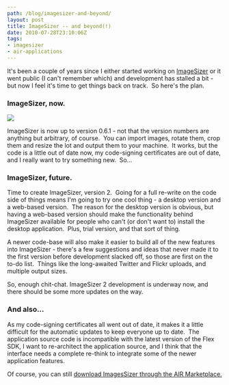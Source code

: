 ```yaml
---
path: /blog/imagesizer-and-beyond/
layout: post
title: ImageSizer -- and beyond(!)
date: 2010-07-28T23:10:06Z
tags:
- imagesizer
- air-applications
---
```


It's been a couple of years since I either started working on [ImageSizer](http://www.adobe.com/cfusion/marketplace/index.cfm?event=marketplace.offering&offeringid=10740&marketplaceid=1) or it went public (I can't remember which) and development has stalled a bit - but now I feel it's time to get things back on track.  So here's the plan.

### ImageSizer, now.

![](imagesizer)

ImageSizer is now up to version 0.6.1 - not that the version numbers are anything but arbitrary, of course.  You can import images, rotate them, crop them and resize the lot and output them to your machine.  It works, but the code is a little out of date now, my code-signing certificates are out of date, and I really want to try something new.  So...

### ImageSizer, future.

Time to create ImageSizer, version 2.  Going for a full re-write on the code side of things means I'm going to try one cool thing - a desktop version and a web-based version.  The reason for the desktop version is obvious, but having a web-based version should make the functionality behind ImageSizer available for people who can't (or don't want to) install the desktop application.  Plus, trial version, and that sort of thing.

A newer code-base will also make it easier to build all of the new features into ImageSizer - there's a few suggestions and ideas that never made it to the first version before development slacked off, so those are first on the to-do list.  Things like the long-awaited Twitter and Flickr uploads, and multiple output sizes.

So, enough chit-chat. ImageSizer 2 development is underway now, and there should be some more updates on the way.

### And also...

As my code-signing certificates all went out of date, it makes it a little difficult for the automatic updates to keep everyone up to date.  The application source code is incompatible with the latest version of the Flex SDK, I want to re-architect the application source, and I think that the interface needs a complete re-think to integrate some of the newer application features.

Of course, you can still [download ImagesSizer through the AIR Marketplace.](http://www.adobe.com/cfusion/marketplace/index.cfm?event=marketplace.offering&offeringid=10740&marketplaceid=1)
